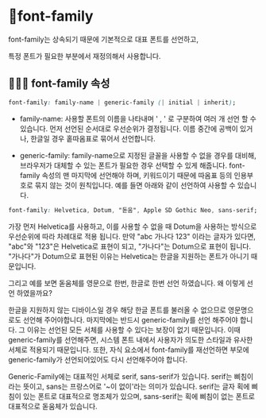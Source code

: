 # 💬font-family

font-family는 상속되기 때문에 기본적으로 대표 폰트를 선언하고,

특정 폰트가 필요한 부분에서 재정의해서 사용합니다.

## 👩‍👧‍👦 font-family 속성

```css
font-family: family-name | generic-family (| initial | inherit);
```

- family-name: 사용할 폰트의 이름을 나타내며 ' , ' 로 구분하여 여러 개 선언 할 수 있습니다. 먼저 선언된 순서대로 우선순위가 결정됩니다. 이름 중간에 공백이 있거나, 한글일 경우 홑따옴표로 묶어서 선언합니다.

- generic-family: family-name으로 지정된 글꼴을 사용할 수 없을 경우를 대비해, 브라우저가 대체할 수 있는 폰트가 필요한 경우 선택할 수 있게 해줍니다. font-family 속성의 맨 마지막에 선언해야 하며, 키워드이기 때문에 따옴표 등의 인용부호로 묶지 않는 것이 원칙입니다. 예를 들면 아래와 같이 선언하여 사용할 수 있습니다.

```css
font-family: Helvetica, Dotum, "돋움", Apple SD Gothic Neo, sans-serif;
```

가장 먼저 Helvetica를 사용하고, 이를 사용할 수 없을 때 Dotum을 사용하는 방식으로 우선순위에 따라 차례대로 적용 됩니다. 만약 "abc 가나다 123" 이라는 글자가 있다면, "abc"와 "123"은 Helvetica로 표현이 되고, "가나다"는 Dotum으로 표현이 됩니다.
"가나다"가 Dotum으로 표현된 이유는 Helvetica는 한글을 지원하는 폰트가 아니기 때문입니다.

그리고 예를 보면 돋움체를 영문으로 한번, 한글로 한번 선언 하였습니다. 왜 이렇게 선언 하였을까요?

한글을 지원하지 않는 디바이스일 경우 해당 한글 폰트를 불러올 수 없으므로 영문명으로도 선언해 주어야합니다. 마지막에는 반드시 generic-family를 선언 해주어야 합니다. 그 이유는 선언된 모든 서체를 사용할 수 있다는 보장이 없기 때문입니다. 이때 generic-family를 선언해주면, 시스템 폰트 내에서 사용자가 의도한 스타일과 유사한 서체로 적용되기 때문입니다. 또한, 자식 요소에서 font-family를 재선언하면 부모에 generic-family가 선언되어있어도 다시 선언해주어야 합니다.

Generic-Family에는 대표적인 서체로 serif, sans-serif가 있습니다. serif는 삐침이라는 뜻이고, sans는 프랑스어로 '~이 없이'라는 의미가 있습니다. serif는 글자 획에 삐침이 있는 폰트로 대표적으로 명조체가 있으며, sans-serif는 획에 삐침이 없는 폰트로 대표적으로 돋움체가 있습니다.
